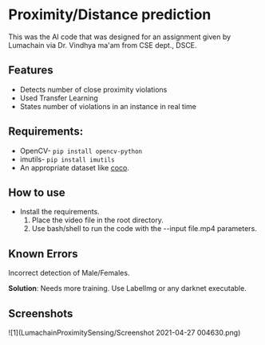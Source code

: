# Proximity/Distance prediction

This was the AI code that was designed for an assignment given by Lumachain via Dr. Vindhya ma'am from CSE dept., DSCE.


## Features 

- Detects number of close proximity violations
- Used Transfer Learning
- States number of violations in an instance in real time                                                                                                                                                                                                                                                                                                                                                                                                                                                                                                                                                                                                                                                                                                                                                                                                                                                                     
## Requirements:

- OpenCV- `pip install opencv-python` 		
- imutils- `pip install imutils`
- An appropriate dataset like [coco](https://cocodataset.org/#download). 

## How to use

-  Install the requirements.
   1. Place the video file in the root directory.
   2. Use bash/shell to run the code with the --input file.mp4 parameters.

## Known Errors

Incorrect detection of Male/Females. 

**Solution**: Needs more training. Use LabelImg or any darknet executable. 

## Screenshots 
![1](LumachainProximitySensing/Screenshot 2021-04-27 004630.png)


